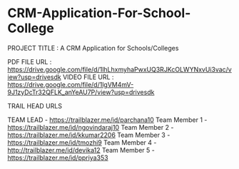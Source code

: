 # CRM-Application-For-School-College


PROJECT TITLE :  A CRM Application for Schools/Colleges

PDF FILE URL : https://drive.google.com/file/d/1lhLhxmyhaPwxUQ3RJKcOLWYNxvUi3vac/view?usp=drivesdk
VIDEO FILE URL :  https://drive.google.com/file/d/1lgVM4mV-9J1zyDcTr32QFLK_anYeAU7P/view?usp=drivesdk

TRAIL HEAD URLS

TEAM LEAD      - https://trailblazer.me/id/parchana10
Team Member 1  - https://trailblazer.me/id/ngovindaraj10
Team Member 2  - https://trailblazer.me/id/kkumar2206
Team Member 3  - https://trailblazer.me/id/tmozhi9
Team Member 4  - http://trailblazer.me/id/devika12
Team Member 5  - https://trailblazer.me/id/ppriya353
